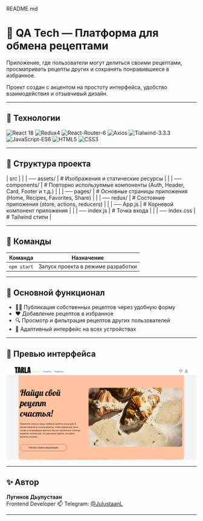 README.md

# 🍳 QA Tech — Платформа для обмена рецептами

Приложение, где пользователи могут делиться своими рецептами, просматривать рецепты других и сохранять понравившиеся в избранное.

Проект создан с акцентом на простоту интерфейса, удобство взаимодействия и отзывчивый дизайн.

---

## 🚀 Технологии

![React 18](https://img.shields.io/badge/React-18-61dafb?logo=react&logoColor=white)
![Redux4](https://img.shields.io/badge/Redux-4-764abc?logo=redux&logoColor=white)
![React-Router-6](https://img.shields.io/badge/React%20Router-6-CA4245?logo=react-router&logoColor=white)
![Axios](https://img.shields.io/badge/Axios-1.5.1-5A29E4?logo=axios&logoColor=white)
![Tialwind-3.3.3](https://img.shields.io/badge/TailwindCSS-3.3.3-06B6D4?logo=tailwindcss&logoColor=white)
![JavaScript-ES6](https://img.shields.io/badge/JavaScript-ES6+-F7DF1E?logo=javascript&logoColor=black)
![HTML5](https://img.shields.io/badge/HTML5-FF5722?logo=html5&logoColor=white)
![CSS3](https://img.shields.io/badge/CSS3-2965F1?logo=css3&logoColor=white)

---

## 📁 Структура проекта

| src |
|     | ── assets/ | # Изображения и статические ресурсы |
|     | ── components/ | # Повторно используемые компоненты (Auth, Header, Card, Footer и т.д.) |
|     | ── pages/ | # Основные страницы приложения (Home, Recipes, Favorites, Share) |
|     | ── redux/ | # Состояние приложения (store, actions, reducers) |
|     | ── App.js | # Корневой компонент приложения |
|     | ── index.js | # Точка входа |
|     | ── index.css | # Tailwind стили |

---

## 🧰 Команды

| Команда | Назначение |
|----------|------------|
| `npm start` | Запуск проекта в режиме разработки |

---

## 🚀 Основной функционал
- 👨‍🍳 Публикация собственных рецептов через удобную форму
- ❤️ Добавление рецептов в избранное
- 🔍 Просмотр и фильтрация рецептов других пользователей
- 📱 Адаптивный интерфейс на всех устройствах

---

## 🧩 Превью интерфейса

![Preview UI](./public/preview.png)

---

## ✨ Автор

**Лугинов Дьулустаан**  
Frontend Developer
📫 Telegram: [@JulustaanL](https://t.me/JulustaanL)

---